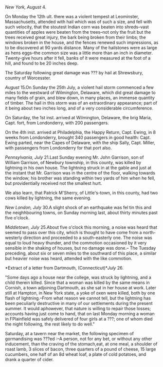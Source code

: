 *New York, August* 4.On Monday the 12th ult. there was a violent tempest at Leominster,
                    Massachusetts, attended with hail which was of such a size, and fell with
                    such velocity, that the stoutest Indian corn was beaten into
                    shreds–vast quantities of apples were beaten from the
                    trees–not only the fruit but the trees received great injury, the
                    bark being broken from their limbs; the windows broken in the
                    house, and the fences renewed such impressions, as to be discovered at
                    90 yards distance. Many of the hailstones were as large as hens
                    eggs–the common size was a little more than an inch in diameter. Twenty-give hours after it fell, banks of it were
                    measured at the foot of a hill, and found to be 20 inches deep.The Saturday following great damage was ??? by hail at Shrewsbury, country of Worcesster.*August* 15.On Sunday the 25th July, a violent hail storm commenced a few miles to
                    the westward of Wilmington, Delaware, which did great damage to
                    many fields of grain, and blew down, in many places, an immense
                    quantity of timber. The hail in this storm was of an extraordinary
                        appearance; part of it being about two inches long, and
                    of a very considerable circumference.On Saturday, the 1st inst. arrived at Wilmington, Delaware, the
                    brig Maria, Capt. fort, from Londonderry, with 200 passengers.On the 4th inst. arrived at Philadelphia, the Happy Return, Capt. Ewing, in
                    8 weeks from Londonderry, brought 340 passengers in good health: Capt.
                    Ewing parted, near the Capes of Delaware, with the ship Sally, Capt.
                    Miller, with passengers from Londonderry for that port also.*Pennsylvania, July* 21.Last Sunday evening Mr. John Garrison, son of William Garrison, of
                    Newbury township, in this county, was killed by lightning in his own
                    house. The lightning struck in at the gable and just at the instant
                    that Mr. Garrison was in the centre of the floor, walking towards the
                    window; his brother was standing within two yards of him when he fell,
                    but providentially received not the smallest hurt.We also learn, that Patrick M'Sherry, of Little's-town, in this
                    county, had two cows killed by lightning, the same evening.*New London, July* 30.A slight shock of an earthquake was fel tin this and the neighhbouring
                    towns, on Sunday morning last, about thirty minutes past five o'clock.*Middletown, July* 25.About five o'clock this morning, a noise was heard that seemed to pass
                    over this city, which is thought to have come from a north-westerly
                        direction and proceeded to a south-easterly one. The
                    noise was equal to loud heavy thunder, and the commotion occasioned by
                    it very sensible in the shaking of houses, but no damage was done.–
                    The Tuesday preceding, about six or seven miles to the southward of
                    this place, a similar but heavier noise was heard, attended with
                    the like commotion.*Extract of a letter from Dartmouth, (Connecticut)**July* 26."Some days ago a house near the college, was struck by lightning, and a
                    child therein killed. Since that a woman was killed by the same
                    means in Cornish, a town adjoining Dartmouth, as she sat in her house
                    at work. Later still at Hampton, in New York state, a yoke of oxen
                    were killed, both by one flash of lightning.–From what reason
                    we cannot tell, but the lightning has been peculiarly destructive in many
                    of our settlements during the present summer. It would aphowever, that
                    nature is willing to repair those losses; accounts having just come to
                    hand, that on last Monday morning a woman in FPlainfield
                    was safely delivered of four girls at a ???; one of whom died the night following, the rest
                    likely to do well."Saturday, at a tavern near the market, the following specimen of
                    gormandising was ???ed :–A person, not for any bet, or without any other
                    inducement, than the craving of the stomach,eat, at one meal, a shoulder of
                    roast lamb, 3 slices of bacon, three quarters of a pound of cheese, 15
                    large cucumbers, one half of an 8d wheat loaf, a plate of cold potatoes,
                    and drank a quarter of cider.